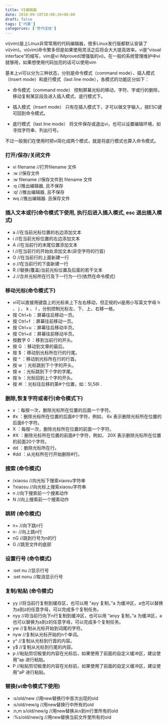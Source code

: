 ```yaml
---
title: VI编辑器
date: 2018-09-18T18:08:26+08:00 
draft: false
tags: ['巧篆']
categories: ['奇巧淫技']
---
```


vi(vim)是上Linux非常常用的代码编辑器，很多Linux发行版都默认安装了vi(vim)。vi(vim)命令繁多但是如果使用灵活之后将会大大提高效率。vi是“visual interface”的缩写，vim是vi IMproved(增强版的vi)。在一般的系统管理维护中vi就够用，如果想使用代码加亮的话可以使用vim
<!-- more -->
基本上vi可以分为三种状态，分别是命令模式（command mode）、插入模式（Insert mode）和底行模式（last line mode），各模式的功能区分如下：

*   命令模式（command mode） 控制屏幕光标的移动，字符、字或行的删除，移动复制某区段及进入插入模式、底行模式下。
    
*   插入模式（Insert mode） 只有在插入模式下，才可以做文字输入，按ESC键可回到命令模式。
    
*   底行模式（last line mode） 将文件保存或退出vi，也可以设置编辑环境，如寻找字符串、列出行号。
    

不过一般我们在使用时把vi简化成两个模式，就是将底行模式也算入命令模式。

### 打开/保存/关闭文件

*   vi filename //打开filename 文件
*   :w //保存文件
*   :w filename //保存文件到 filename 文件
*   :q //推出编辑器, 且不保存
*   :q! //推出编辑器, 且不保存
*   wq //推出编辑器. 且保存文件

### 插入文本或行(命令模式下使用, 执行后进入插入模式, esc 退出插入模式)

*   a //在当前光标位置的右边添加文本
*   i //在当前光标位置的左边添加文本
*   A //在当前行的末尾位置添加文本
*   I //在当前行的开始处添加文本(非空字符的行首)
*   O //在当前行的上面新建一行
*   o //在当前行的下面新建一行
*   R //替换(覆盖)当前光标位置及后面的若干文本
*   J //合并光标所在行及下一行为一行(依然在命令模式)

### 移动光标(命令模式下)

*   vi可以直接用键盘上的光标来上下左右移动，但正规的vi是用小写英文字母 h 、 j 、 k 、 l ，分别控制光标左、下、上、右移一格。
*   按 Ctrl+b ：屏幕往后移动一页。
*   按 Ctrl+f ：屏幕往前移动一页。
*   按 Ctrl+u ：屏幕往后移动半页。
*   按 Ctrl+d ：屏幕往前移动半页。
*   按数字 0 ：移到当前行的开头。
*   按 G ：移动到文章的最后。
*   按 $ ：移动到光标所在行的行尾。
*   按 ^ ：移动到光标所在行的行首。
*   按 w ：光标跳到下个字的开头。
*   按 e ：光标跳到下个字的字尾。
*   按 b ：光标回到上个字的开头。
*   按 #l ：光标往后移的第#个位置，如：5l,56l .

### 删除,恢复字符或者行(命令模式下)

*   x ：每按一次，删除光标所在位置的后面一个字符。
*   #x ：删除光标所在位置的后面#个字符，例如， 6x 表示删除光标所在位置的后面6个字符。
*   X ：每按一次，删除光标所在位置的前面一个字符。
*   #X ：删除光标所在位置的前面#个字符，例如， 20X 表示删除光标所在位置的前面20个字符。
*   dd ：删除光标所在行。
*   #dd ：从光标所在行开始删除#行。

### 搜索 (命令模式)

*   /xiaosu //向光标下搜索xiaosu字符串
*   ?xiaosu //向光标上搜索xiaosu字符串
*   n //向下搜索前一个搜素动作
*   N //向上搜索前一个搜索动作

### 跳转 (命令模式)

*   n+ //向下跳n行
*   n- //向上跳n行
*   nG //跳到行号为n的行
*   G //跳至文件的底部

### 设置行号 (命令模式)

*   :set nu //显示行号
*   :set nonu //取消显示行号

### 复制/粘贴 (命令模式)

*   yy //将当前行复制到缓存区，也可以用 “ayy 复制，”a 为缓冲区，a也可以替换为a到z的任意字母，可以完成多个复制任务。
*   nyy //将当前行向下n行复制到缓冲区，也可以用 “anyy 复制，”a 为缓冲区，a也可以替换为a到z的任意字母，可以完成多个复制任务。
*   yw //复制从光标开始到词尾的字符。
*   nyw //复制从光标开始的n个单词。
*   y^ //复制从光标到行首的内容。
*   y$ //复制从光标到行尾的内容。
*   p //粘贴剪切板里的内容在光标后，如果使用了前面的自定义缓冲区，建议使用”ap 进行粘贴。
*   P //粘贴剪切板里的内容在光标前，如果使用了前面的自定义缓冲区，建议使用”aP 进行粘贴。

### 替换(vi命令模式下使用)

*   :s/old/new //用new替换行中首次出现的old
*   :s/old/new/g //用new替换行中所有的old
*   :n,m s/old/new/g //用new替换从n到m行里所有的old
*   :%s/old/new/g //用new替换当前文件里所有的old
